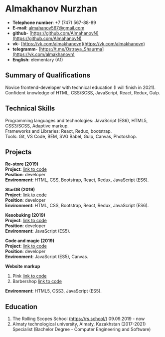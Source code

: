 #  Almakhanov Nurzhan
* **Telephone number**: +7 (747) 567-88-89
* **E-mail**: almahanov567@gmail.com
* **github**- [https://github.com/AlmahanovN](https://github.com/AlmahanovN)
* **vk**- [https://vk.com/almakhanovn](https://vk.com/almakhanovn)
* **telegramm**- [https://t.me/Ostraya_Shaurma](https://vk.com/almakhanovn)
* **English**: elementary (A1)  

## Summary of Qualifications
Novice frontend-developer with technical education (I will finish in 2021). Confident knowledge of HTML, CSS/SCSS, JavaScript, React, Redux, Gulp.
## Technical Skills
Programming languages and technologies: JavaScript (ES6), HTML5, CSS3/SCSS, Adaptive markup.  
Frameworks and Libraries: React, Redux, bootstrap.  
Tools: Git, VS Code, BEM, SVG Babel, Gulp, Canvas, Photoshop.  
## Projects  
**Re-store (2019)**  
**Project**: [link to code](https://github.com/AlmahanovN/react-redux-re-store)  
**Position**: developer  
**Environment**: HTML, CSS, Bootstrap, React, Redux, JavaScript (ES6).  

**StarDB (2019)**  
**Project**: [link to code](https://github.com/AlmahanovN/react-star-db)  
**Position**: developer  
**Environment**: HTML, CSS, Bootstrap, React, Redux, JavaScript (ES6).  

**Kesobuking (2019)**  
**Project**: [link to code](https://github.com/AlmahanovN/react-star-db)  
**Position**: developer  
**Environment**: JavaScript (ES5).  

**Code and magic (2019)**  
**Project**: [link to code](https://github.com/AlmahanovN/code-and-magic)  
**Position**: developer  
**Environment**: JavaScript (ES5), Canvas.  

**Website markup**
1. Pink [link to code](https://github.com/AlmahanovN/pink)
2. Barbershop [link to code](https://github.com/AlmahanovN/Barbershop)

**Environment**: HTML5, CSS3, JavaScript (ES5).  

## Education
1. The Rolling Scopes School (https://rs.school/) 09.09.2019 - now
2. Almaty technological university, Almaty, Kazakhstan (2017-2021)
Specialist  (Bachelor Degree - Computer Engineering and Software)
